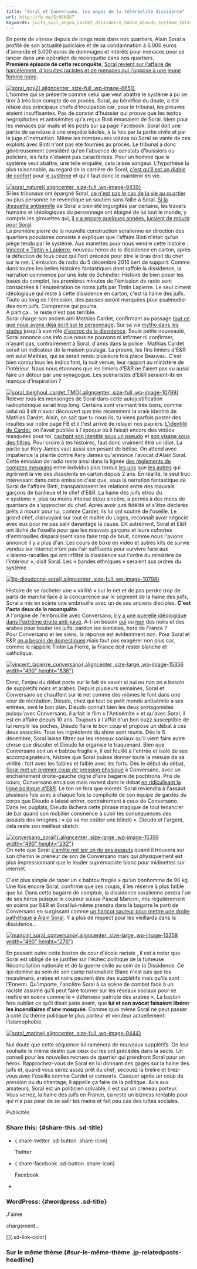 ```yaml
---
title: "Soral et Conversano, les anges de la téléréalité dissidente"
url: http://fb.me/Sr95HQU7
keywords: juifs,quil,anges,cardet,dissidence,haine,dieudo,système,téléréalité,conversano,soral,dissidente,faire
---
```

En perte de vitesse depuis de longs mois dans nos quartiers, Alain Soral a profité de son actualité judiciaire et de sa condamnation à 6.000 euros d'amende et 5.000 euros de dommages et intérêts pour menaces pour se lancer dans une opération de reconquête dans nos quartiers.\
**Première épisode de cette reconquête**, [Soral revient sur l'affaire de harcèlement, d'insultes racistes et de menaces qui l'oppose à une jeune femme noire](https://quartierslibres.wordpress.com/2014/11/20/soral-a-nu-gauche-du-tapin-droite-des-violeurs/).

[![soral\_goy2](https://quartierslibres.files.wordpress.com/2014/09/soral_goy2.jpg?w=490){.aligncenter .size-full .wp-image-6651}](https://quartierslibres.files.wordpress.com/2014/09/soral_goy2.jpg)\
L'homme qui se présente comme celui que veut abattre le système a pu se tirer à très bon compte de ce procès. Soral, au bénéfice du doute, a été relaxé des principaux chefs d'inculpation car, pour le tribunal, les preuves étaient insuffisantes. Pas de constat d'huissier qui prouve que les textos negrophobes et antisémites qu'a reçus Binti émanaient de Soral. Idem pour les menaces par mails et les posts sur sa page Facebook. Soral doit une partie de sa relaxe à une enquête bâclée, à la fois par la partie civile et par le juge d'instruction. Même les nombreuses vidéos où Soral se vante de ces exploits avec Binti n'ont pas été fournies au procès. Le tribunal a donc généreusement considéré qu'en l'absence de constats d'huissiers ou policiers, les faits n'étaient pas caractérisés. Pour un homme que le système veut abattre, une telle enquête, cela laisse songeur. L'hypothèse la plus raisonnable, au regard de la carrière de Soral, [c'est qu'il est un diable de confort](https://quartierslibres.wordpress.com/2014/12/26/posture-de-rebelle-et-contorsions-intellectuelles/) pour [le système](https://quartierslibres.wordpress.com/2015/08/04/les-limites-de-lantisysteme-viennent-detre-atteintes/) et qu'il faut donc le maintenir en vie.

[![soral\_naturel](https://quartierslibres.files.wordpress.com/2015/05/soral_naturel.jpg?w=490){.aligncenter .size-full .wp-image-9439}](https://quartierslibres.files.wordpress.com/2015/05/soral_naturel.jpg)\
Si les tribunaux ont épargné Soral, [ce n'est pas le cas de la vie au quartier](https://quartierslibres.wordpress.com/2014/11/12/avis-de-tempete-sur-la-dissidence/) ou plus personne ne revendique un soutien sans faille à Soral. [Si la disquette antisémite](https://quartierslibres.wordpress.com/2015/05/12/pour-lamour-de-loseille-par-haine-des-juifs-et-des-homosexuels/) de Soral a bien été ingurgitée par certains, les travers humains et idéologiques du personnage ont éloigné de lui tout le monde, y compris les girouettes qui, [il y a encore quelques années, juraient de mourir pour Soral](https://quartierslibres.wordpress.com/2014/02/06/nous-accusons-reception/).\
La première pierre de la nouvelle construction soralienne en direction des quartiers populaires consiste à expliquer que l'affaire Binti n'était qu'un piège tendu par le système. Aux manettes pour nous vendre cette histoire : [Vincent « Tintin » Lapierre](https://quartierslibres.wordpress.com/2015/06/11/les-residus-de-la-pensee-dissidente-sont-une-moisissure-ideologique/), nouveau héros de la dissidence en carton, après la défection de tous ceux qui l'ont précédé pour être le bras droit du chef sur le net. L'émission de radio du 5 décembre 2016 sert de support. Comme dans toutes les belles histoires fantastiques dont raffole la dissidence, la narration commence par une liste de Schindler. Histoire de bien poser les bases du complot, les premières minutes de l'émission de radio sont consacrées à l'énumération de noms juifs par Tintin Lapierre. Le seul ciment idéologique qui reste à cette dissidence en carton, c'est la haine des juifs. Toute au long de l'émission, des pauses seront marquées pour psalmodier des nom juifs. Comprenne qui pourra.\
A part ça... le reste n'est pas terrible.\
Soral charge son ancien ami Mathias Cardet, confirmant au passage [tout ce que nous avons déjà écrit sur le personnage](https://quartierslibres.wordpress.com/2014/09/26/mathias-cardet-violence-verbale/). Sur sa vie [mytho dans les stades](https://quartierslibres.wordpress.com/2013/05/20/parc-asterix/) jusqu'à son rôle [d'escroc de la dissidence](https://quartierslibres.wordpress.com/2015/09/22/le-crime-paie/). Seule petite nouveauté, Soral annonce une info que nous ne pouvons ni infirmer ni confirmer, n'ayant pas, contrairement à Soral, d'amis dans la police : Mathias Cardet serait un indicateur de la maison poulaga. La preuve, les fins limiers d'E&R ont suivi Mathias, qui se serait rendu plusieurs fois place Beauvau. C'est bien connu tous les indics font, la nuit venue, leur rapport au ministère de l'intérieur. Nous nous étonnons que les limiers d'E&R ne l'aient pas vu aussi faire un détour par une synagogue. Les scénaristes d'E&R seraient-ils en manque d'inspiration ?

[![soral\_belghoul\_cardet\_TMO](https://quartierslibres.files.wordpress.com/2015/09/soral_belghoul_cardet_tmo.jpg?w=490){.aligncenter .size-full .wp-image-10799}](https://quartierslibres.files.wordpress.com/2015/09/soral_belghoul_cardet_tmo.jpg)\
Relever tous les mensonges de Soral dans cette autojustification radiophonique serait trop long. Certains sont vraiment très bons, comme celui où il dit n'avoir découvert que très récemment la vraie identité de Mathias Cardet. Alain, on sait que tu nous lis, tu viens parfois poster des insultes sur notre page FB et il t'est arrivé de relayer nos papiers. [L'identité de Cardet](https://quartierslibres.wordpress.com/2013/12/31/mathias-cardet-un-bon-francais/), on l'avait publiée à l'époque où il faisait encore des vidéos masquées pour toi, [cachant son identité sous un pseudo](https://quartierslibres.wordpress.com/2014/09/26/mathias-cardet-violence-verbale/) et [son visage sous des filtres](https://quartierslibres.wordpress.com/2014/02/06/nous-accusons-reception/). Pour croire à tes histoires, faut donc vraiment être un idiot. La partie sur Kery James vaut aussi son pesant de bêtise. On attend avec impatience la plainte contre Kery James qu'annonce l'avocat d'Alain Soral.\
Cette émission de radio reste ainsi dans la lignée [des règlements de comptes mesquins](https://quartierslibres.wordpress.com/2015/09/15/ligue-des-tocards/) entre individus plus tordus [les uns](https://quartierslibres.wordpress.com/2014/05/26/le-dentiste-jesus-et-les-soucoupes-volantes/) que [les autres](https://quartierslibres.wordpress.com/2016/03/29/farida-belghoul-game-over/) qui égrènent la vie des dissidents en carton depuis 2 ans. En réalité, le seul truc intéressant dans cette émission c'est que, sous la narration fantastique de Soral de l'affaire Binti, transparaissent les relations entre des mauvais garçons de banlieue et le chef d'E&R. La haine des juifs et/ou du « système », plus ou moins intense et/ou sincère, a permis à des mecs de quartiers de s'approcher du chef. Après avoir juré fidélité et s'être déclarés prêts à mourir pour lui, comme Cardet, ils lui ont soutiré de l'oseille. Le grand chef, clairvoyant sur tout et maître du Logos, reconnaît avoir négocié avec eux pour ne pas salir davantage la cause. Dit autrement, Soral et E&R ont lâché de l'oseille pour que les mauvais garçons et leurs cohortes d'embrouilles disparaissent sans faire trop de bruit, comme nous l'avions annoncé il y a plus d'an. Les cours de boxe en vidéo et autres kits de survie vendus sur internet n'ont pas l'air suffisants pour survivre face aux « islamo-racailles qui ont infiltré la dissidence sur l'ordre du ministère de l'intérieur », dixit Soral. Les « bandes ethniques » seraient aux ordres du système.

[![llp-dieudonné-soral](https://quartierslibres.files.wordpress.com/2015/09/llp-dieudonnc3a9-soral.jpg?w=490){.aligncenter .size-full .wp-image-10798}](https://quartierslibres.files.wordpress.com/2015/09/llp-dieudonnc3a9-soral.jpg)

Histoire de se racheter une « virilité » sur le net et de pas perdre trop de parts de marché face à la concurrence sur le segment de la haine des juifs, Soral a mis en scène une embrouille avec un de ses anciens disciples. **C'est l'acte deux de la reconquête**.\
A l'origine de l'embrouille avec Conversano, [il y a une querelle idéologique dans l'extrême droite anti-juive](https://quartierslibres.wordpress.com/2016/11/25/egalite-et-approximations/). A-t-on besoin [oui](https://quartierslibres.wordpress.com/2014/02/25/les-droites-radicales-francaises-revent-dun-islam-a-leur-solde/) ou [non](https://quartierslibres.wordpress.com/2014/03/15/pas-de-solution-mais-la-punition/) des noirs et des arabes pour bouter les juifs, pardon les sionistes, hors de France ?\
Pour Conversano et les siens, la réponse est évidemment non. Pour Soral et E&R [on a besoin de domestiques](https://quartierslibres.wordpress.com/2014/03/31/dans-la-france-de-soral-on-nest-au-mieux-que-du-personnel-de-maison/) mais faut pas exagérer non plus car, comme le rappelle Tintin La Pierre, la France doit rester blanche et catholique.

[![vincent\_lapierre\_conversano](https://quartierslibres.files.wordpress.com/2016/12/vincent_lapierre_conversano.jpg?w=490&h=836){.aligncenter .size-large .wp-image-15356 width="490" height="836"}](https://quartierslibres.files.wordpress.com/2016/12/vincent_lapierre_conversano.jpg)

Donc, l'enjeu du débat porte sur le fait de savoir si oui ou non on a besoin de supplétifs noirs et arabes. Depuis plusieurs semaines, Soral et Conversano se chauffent sur le net comme des mômes le font dans une cour de récréation. Dieudo, chez qui tout ce petit monde antisémite a ses entrées, sent le bon plan. Dieudo connaît bien les deux protagonistes puisqu'avec Conversano, il a fait le film « l'Antisémite » et qu'avec Soral, il est en affaire depuis 10 ans. Toujours à l'affût d'un bon buzz susceptible de lui remplir les poches, Dieudo flaire le bon coup et propose un débat à ces deux associés. Tous les ingrédients du show sont réunis. Dès le 5 décembre, Soral laisse filtrer sur les réseaux sociaux qu'il vient faire autre chose que discuter et Dieudo lui organise le traquenard. Bien que Conversano soit un « babtou fragile », il est fouillé a l'entrée et isolé de ses accompagnateurs, histoire que Soral puisse donner toute la mesure de sa virilité : fort avec les faibles et faible avec les forts. Dès le début du débat, [Soral met un premier coup de pression physique](https://youtu.be/xdEzivNdaBI?t=4m22s) à Conversano, avec un enchaînement droite-gauche digne d'une bagarre de pochtrons. Pris de cours, Conversano encaisse mais revient dans le débat [en ridiculisant la ligne politique d'E&R](https://youtu.be/MBXPh1rNUYc?t=5m47s). Le ton ne fera que monter. Soral reviendra à l'assaut plusieurs fois avec à chaque fois la complicité de son équipe de gardes du corps que Dieudo a laissé entrer, contrairement à ceux de Conversano. Dans les pugilats, Dieudo lâchera cette phrase magique de tout tenancier de bar quand son mobilier commence à subir les conséquences des assauts des ivrognes : « ça va me coûter une blinde ». Dieudo et l'argent, cela reste son meilleur sketch.

[![conversano\_soral1](https://quartierslibres.files.wordpress.com/2016/12/conversano_soral1.jpg?w=490&h=232){.aligncenter .size-large .wp-image-15359 width="490" height="232"}](https://quartierslibres.files.wordpress.com/2016/12/conversano_soral1.jpg)\
On note que Soral [s'arrête net sur un de ses assauts](https://youtu.be/xdEzivNdaBI) quand il trouvera sur son chemin le preneur de son de Conversano mais qui physiquement est plus impressionnant que le leader suprémaciste blanc pour midinettes sur internet.

C'est plus simple de taper un « babtou fragile » qu'un bonhomme de 90 kg. Une fois encore Soral, confirme que ses coups, il les réserve à plus faible que lui. Dans cette bagarre de comptoir, la dissidence soralienne perdra l'un de ses héros puisque le coureur suisse Pascal Mancini, mis régulièrement en scène par E&R et Soral lui-même prendra dans la bagarre le parti de Conversano en surgissant comme [un haricot sauteur pour mettre une droite pathétique à Alain Soral](https://youtu.be/hNLsbT3Z_fM?t=2m21s). Y a plus de respect pour les vieillards dans la dissidence...

[![mancini\_soral\_conversano](https://quartierslibres.files.wordpress.com/2016/12/mancini_soral_conversano.jpg?w=490&h=276){.aligncenter .size-large .wp-image-15358 width="490" height="276"}](https://quartierslibres.files.wordpress.com/2016/12/mancini_soral_conversano.jpg)

En passant outre cette baston de cour d'école raciste , il est à noter que Soral est obligé de se justifier sur l'échec politique de la fumeuse Réconciliation nationale et de la guerre civile au sein de la Dissidence. Ce qui domine au sein de son camp nationaliste Blanc n'est pas que les musulmans, arabes et noirs peuvent être des supplétifs mais qu'ils sont l'Ennemi. Qu'importe, l'ancêtre Soral à sa scène de combat face à un raciste assumé qu'il peut faire tourner sur les réseaux sociaux pour se mettre en scène comme le « défenseur patriote des arabes ». La baston fera oublier ce qu'il disait juste avant, que **lui et son avocat faisaient libérer les incendiaires d'une mosquée**. Comme quoi même Soral ne peut passer à coté du thème politique le plus porteur et vendeur actuellement: l'islamophobie.

[![soral\_marine](https://quartierslibres.files.wordpress.com/2015/05/soral_marine.jpg?w=490){.aligncenter .size-full .wp-image-9444}](https://quartierslibres.files.wordpress.com/2015/05/soral_marine.jpg)

Nul doute que cette séquence lui ramènera de nouveaux supplétifs. On leur souhaite le même destin que ceux qui les ont précédés dans la secte. Un conseil pour les nouvelles recrues de quartier qui prendront Soral pour un héros. Rapprochez-vous de Soral en lui donnant des gages sur la haine des juifs et, quand vous serez assez prêt du chef, secouez la tirelire et tirez-vous avec l'oseille comme Cardet et consorts. Casquer après un coup de pression ou du chantage, il appelle ça faire de la politique. Avis aux amateurs, Soral est un politicien solvable, il est sur un créneau porteur. Vous verrez, la haine des juifs en France, ça reste un bizness rentable pour qui n'a pas peur de se salir les mains et fait peu cas des luttes sociales.

Publicités

### Share this: {#share-this .sd-title}

-   [](https://quartierslibres.wordpress.com/2016/12/11/soral-et-conversano-les-anges-de-la-telerealite-dissidente/?share=twitter "Partager sur Twitter"){.share-twitter .sd-button .share-icon}

    Twitter

-   [](https://quartierslibres.wordpress.com/2016/12/11/soral-et-conversano-les-anges-de-la-telerealite-dissidente/?share=facebook "Cliquer pour partager sur Facebook"){.share-facebook .sd-button .share-icon}

    Facebook

-   

### WordPress: {#wordpress .sd-title}

J\'aime

chargement...

[]{.sd-link-color}

### Sur le même thème {#sur-le-même-thème .jp-relatedposts-headline}
